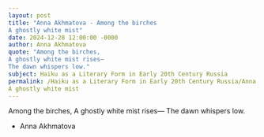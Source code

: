```yaml
---
layout: post
title: "Anna Akhmatova - Among the birches
A ghostly white mist"
date: 2024-12-28 12:00:00 -0000
author: Anna Akhmatova
quote: "Among the birches,
A ghostly white mist rises—
The dawn whispers low."
subject: Haiku as a Literary Form in Early 20th Century Russia
permalink: /Haiku as a Literary Form in Early 20th Century Russia/Anna Akhmatova/Anna Akhmatova - Among the birches
A ghostly white mist
---
```


Among the birches,
A ghostly white mist rises—
The dawn whispers low.

- Anna Akhmatova
